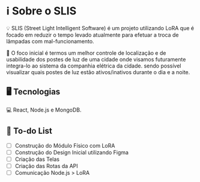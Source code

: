 # :information_source: Sobre o SLIS
:bulb: SLIS (Street Light Intelligent Software) é um projeto utilizando LoRA que é focado em reduzir o tempo levado atualmente para efetuar a troca de lâmpadas com mal-funcionamento. 

:pushpin: O foco inicial é termos um melhor controle de localização e de usabilidade dos postes de luz de uma cidade onde visamos futuramente integra-lo ao sistema da companhia elétrica da cidade. sendo possível visualizar quais postes de luz estão ativos/inativos durante o dia e a noite.

## :desktop_computer: Tecnologias
:computer: React, Node.js e MongoDB.

## :construction: To-do List
- [ ] Construção do Módulo Físico com LoRA
- [ ] Construção do Design Inicial utilizando Figma
- [ ] Criação das Telas
- [ ] Criação das Rotas da API
- [ ] Comunicação Node.js > LoRA
